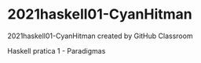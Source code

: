 # 2021haskell01-CyanHitman
2021haskell01-CyanHitman created by GitHub Classroom

Haskell pratica 1 - Paradigmas
